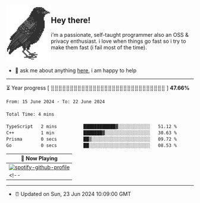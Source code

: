 <img align="left" src="assets/birb.png">

## Hey there!

i'm a passionate, self-taught programmer also an OSS & privacy enthusiast. i love when things go fast so i try to make them fast (i fail most of the time). 

</br>

- 💬 ask me about anything [here](https://github.com/aunsigned/aunsigned/issues), i am happy to help

---

⏳ Year progress [ ⣿⣿⣿⣿⣿⣿⣿⣿⣿⣿⣿⣿⣿⣿⣿⣿⣿⣿⣿⣿⣿⣿⣿⣿⣿⣿⣿⣿⣿⣿ ] **47.66%**

<!--START_SECTION:waka-->

```txt
From: 15 June 2024 - To: 22 June 2024

Total Time: 4 mins

TypeScript   2 mins          ████████████▓░░░░░░░░░░░░   51.12 %
C++          1 min           ███████▓░░░░░░░░░░░░░░░░░   30.63 %
Prisma       0 secs          ██▒░░░░░░░░░░░░░░░░░░░░░░   09.72 %
Go           0 secs          ██░░░░░░░░░░░░░░░░░░░░░░░   08.53 %
```

<!--END_SECTION:waka-->

| 🎵 Now Playing                                                                                                                 |
| ------------------------------------------------------------------------------------------------------------------------------ |
| [![spotify-github-profile](https://spotify-github-profile.vercel.app/api/view?uid=px8z5sqldmqsdd0khq0q8ecd7&cover_image=true&theme=natemoo-re&show_offline=false&background_color=121212&bar_color=53b14f&bar_color_cover=false)](https://spotify-github-profile.vercel.app/api/view?uid=px8z5sqldmqsdd0khq0q8ecd7&redirect=true) |
<!-- | <a href="https://status.nmoo.dev/now-playing?open"><img src="https://status.nmoo.dev/now-playing" width="540" height="64"></a> | -->

---

- ⏰ Updated on Sun, 23 Jun 2024 10:09:00 GMT
